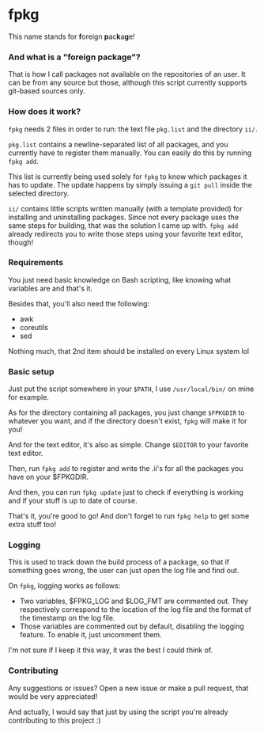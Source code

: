 # fpkg
This name stands for **f**oreign **p**ac**k**a**g**e!

### And what is a "foreign package"?

That is how I call packages not available on the repositories of an user. It can be from any source but those, although this script currently supports git-based sources only.

### How does it work?

`fpkg` needs 2 files in order to run: the text file `pkg.list` and the directory `ii/`.

`pkg.list` contains a newline-separated list of all packages, and you currently have to register them manually. You can easily do this by running `fpkg add`.

This list is currently being used solely for `fpkg` to know which packages it has to update. The update happens by simply issuing a `git pull` inside the selected directory.

`ii/` contains little scripts written manually (with a template provided) for installing and uninstalling packages. Since not every package uses the same steps for building, that was the solution I came up with. `fpkg add` already redirects you to write those steps using your favorite text editor, though!

### Requirements

You just need basic knowledge on Bash scripting, like knowing what variables are and that's it.

Besides that, you'll also need the following:

- awk
- coreutils
- sed

Nothing much, that 2nd item should be installed on every Linux system lol

### Basic setup

Just put the script somewhere in your `$PATH`, I use `/usr/local/bin/` on mine for example.

As for the directory containing all packages, you just change `$FPKGDIR` to whatever you want, and if the directory doesn't exist, `fpkg` will make it for you!

And for the text editor, it's also as simple. Change `$EDITOR` to your favorite text editor.

Then, run `fpkg add` to register and write the .ii's for all the packages you have on your $FPKGDIR.

And then, you can run `fpkg update` just to check if everything is working and if your stuff is up to date of course.

That's it, you're good to go! And don't forget to run `fpkg help` to get some extra stuff too!

### Logging

This is used to track down the build process of a package, so that if something goes wrong, the user can just open the log file and find out.

On `fpkg`, logging works as follows:

- Two variables, $FPKG_LOG and $LOG_FMT are commented out. They respectively correspond to the location of the log file and the format of the timestamp on the log file.
- Those variables are commented out by default, disabling the logging feature. To enable it, just uncomment them.

I'm not sure if I keep it this way, it was the best I could think of.

### Contributing

Any suggestions or issues? Open a new issue or make a pull request, that would be very appreciated!

And actually, I would say that just by using the script you're already contributing to this project :)

